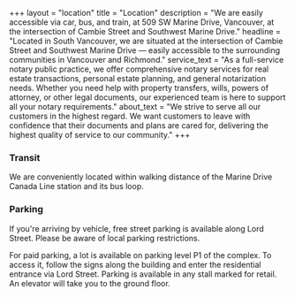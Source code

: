 +++
layout = "location"
title = "Location"
description = "We are easily accessible via car, bus, and train, at 509 SW Marine Drive, Vancouver, at the intersection of Cambie Street and Southwest Marine Drive."
headline = "Located in South Vancouver, we are situated at the intersection of Cambie Street and Southwest Marine Drive — easily accessible to the surrounding communities in Vancouver and Richmond."
service_text = "As a full-service notary public practice, we offer comprehensive notary services for real estate transactions, personal estate planning, and general notarization needs. Whether you need help with property transfers, wills, powers of attorney, or other legal documents, our experienced team is here to support all your notary requirements."
about_text = "We strive to serve all our customers in the highest regard. We want customers to leave with confidence that their documents and plans are cared for, delivering the highest quality of service to our community."
+++

### Transit

We are conveniently located within walking distance of the Marine Drive Canada Line station and its bus loop.

### Parking

If you're arriving by vehicle, free street parking is available along Lord Street.
Please be aware of local parking restrictions.

For paid parking, a lot is available on parking level P1 of the complex.
To access it, follow the signs along the building and enter the residential entrance via Lord Street.
Parking is available in any stall marked for retail.
An elevator will take you to the ground floor.
